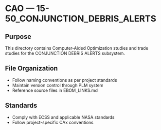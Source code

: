 # CAO — 15-50_CONJUNCTION_DEBRIS_ALERTS

## Purpose

This directory contains Computer-Aided Optimization studies and trade studies for the CONJUNCTION DEBRIS ALERTS subsystem.

## File Organization

- Follow naming conventions as per project standards
- Maintain version control through PLM system
- Reference source files in EBOM_LINKS.md

## Standards

- Comply with ECSS and applicable NASA standards
- Follow project-specific CAx conventions
